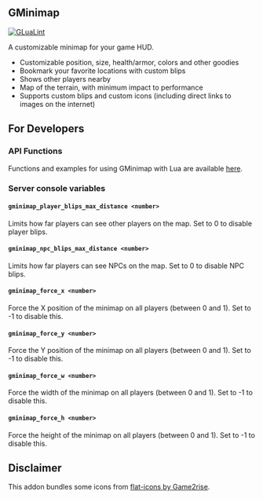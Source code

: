 ## GMinimap

[![GLuaLint](https://github.com/StyledStrike/gmod-gminimap/actions/workflows/glualint.yml/badge.svg)](https://github.com/FPtje/GLuaFixer)

A customizable minimap for your game HUD.

- Customizable position, size, health/armor, colors and other goodies
- Bookmark your favorite locations with custom blips
- Shows other players nearby
- Map of the terrain, with minimum impact to performance
- Supports custom blips and custom icons (including direct links to images on the internet)

## For Developers

### API Functions

Functions and examples for using GMinimap with Lua are available [here](https://github.com/StyledStrike/gmod-gminimap/wiki/).

### Server console variables

#### `gminimap_player_blips_max_distance <number>`

Limits how far players can see other players on the map. Set to 0 to disable player blips.

#### `gminimap_npc_blips_max_distance <number>`

Limits how far players can see NPCs on the map. Set to 0 to disable NPC blips.

#### `gminimap_force_x <number>`

Force the X position of the minimap on all players (between 0 and 1). Set to -1 to disable this.

#### `gminimap_force_y <number>`

Force the Y position of the minimap on all players (between 0 and 1). Set to -1 to disable this.

#### `gminimap_force_w <number>`

Force the width of the minimap on all players (between 0 and 1). Set to -1 to disable this.

#### `gminimap_force_h <number>`

Force the height of the minimap on all players (between 0 and 1). Set to -1 to disable this.

## Disclaimer

This addon bundles some icons from [flat-icons by Game2rise](https://opengameart.org/content/flat-icons).
